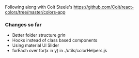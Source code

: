 Following along with Colt Steele's https://github.com/Colt/react-colors/tree/master/colors-app 
### Changes so far
- Better folder structure *grin*
- Hooks instead of class based components
- Using material UI Slider
- forEach over for(x in y) in ./utils/colorHelpers.js

